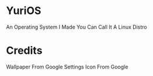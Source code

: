 # YuriOS
An Operating System I Made You Can Call It A Linux Distro
# Credits
Wallpaper From Google Settings Icon From Google
